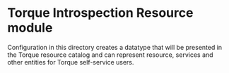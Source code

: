 # Torque Introspection Resource module

Configuration in this directory creates a datatype that will be presented in the Torque resource catalog and can represent resource, services and other entities for Torque self-service users.
